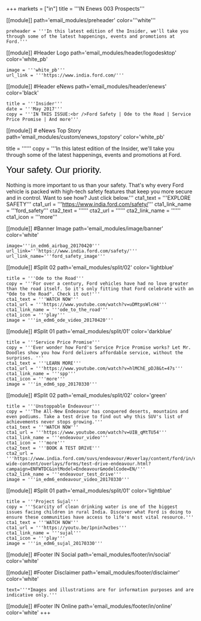 +++
markets = ["in"]
title = '''IN Enews 003 Prospects'''

[[module]]
path='email_modules/preheader'
color='''white'''

	preheader = '''In this latest edition of the Insider, we'll take you through some of the latest happenings, events and promotions at Ford.'''

[[module]] #Header Logo
path='email_modules/header/logodesktop'
color='white_pb'

	image = '''white_pb'''
	url_link = '''https://www.india.ford.com/'''

[[module]] #Header eNews
path='email_modules/header/enews'
color='black'

	title = '''Insider'''
	date = '''May 2017'''
	copy = '''IN THIS ISSUE:<br />Ford Safety | Ode to the Road | Service Price Promise | And more'''

[[module]] # eNews Top Story
path='email_modules/custom/enews_topstory'
color='white_pb'

title = ''''''
	copy = '''In this latest edition of the Insider, we'll take you through some of the latest happenings, events and promotions at Ford.<br /><br /><span style="color:#000001; font-size: 24px; font-family: 'Arial','Helvetica','Sans-Serif'; line-height: 30px; font-weight: normal; font-style: normal;">Your safety. Our priority.</span><br /><br />Nothing is more important to us than your safety. That's why every Ford vehicle is packed with high-tech safety features that keep you more secure and in control. Want to see how? Just click below.'''
	cta1_text = '''EXPLORE SAFETY'''
	cta1_url = '''https://www.india.ford.com/safety/'''
	cta1_link_name = '''ford_safety'''
	cta2_text = ''''''
	cta2_url = ''''''
	cta2_link_name = ''''''
	cta1_icon = '''more'''

[[module]] #Banner Image
path='email_modules/image/banner'
color='white'

	image='''in_edm6_airbag_20170420'''
	url_link='''https://www.india.ford.com/safety/'''
	url_link_name='''ford_safety_image'''

[[module]] #Split 02
path='email_modules/split/02'
color='lightblue'

	title = '''Ode to the Road'''
	copy = '''For over a century, Ford vehicles have had no love greater than the road itself. So it's only fitting that Ford celebrate with an "Ode to the Road". Check it out!'''
	cta1_text = '''WATCH NOW'''
	cta1_url = '''https://www.youtube.com/watch?v=uDMtpsWlcH4'''
	cta1_link_name = '''ode_to_the_road'''
	cta1_icon = '''play'''
	image = '''in_edm6_ode_video_20170420'''

[[module]] #Split 01
path='email_modules/split/01'
color='darkblue'

	title = '''Service Price Promise'''
	copy = '''Ever wonder how Ford's Service Price Promise works? Let Mr. Doodles show you how Ford delivers affordable service, without the surprises. '''
	cta1_text = '''LEARN MORE'''
	cta1_url = '''https://www.youtube.com/watch?v=hlMChE_pDJ8&t=47s'''
	cta1_link_name = '''spp'''
	cta1_icon = '''more'''
	image = '''in_edm6_spp_20170330'''

[[module]] #Split 02
path='email_modules/split/02'
color='green'

	title = '''Unstoppable Endeavour'''
	copy = '''The All-New Endeavour has conquered deserts, mountains and even podiums. Take a test drive to find out why this SUV's list of achievements never stops growing.'''
	cta1_text = '''WATCH NOW'''
	cta1_url = '''https://www.youtube.com/watch?v=UIB_qMtTU54'''
	cta1_link_name = '''endeavour_video'''
	cta1_icon = '''more'''
	cta2_text = '''BOOK A TEST DRIVE'''
	cta2_url = '''https://www.india.ford.com/suvs/endeavour/#overlay/content/ford/in/en_in/site-wide-content/overlays/forms/test-drive-endeavour.html?campaign=ENFWTDC&intModel=Endeavour&modelCode=EN/'''
	cta2_link_name = '''endeavour_test_drive'''
	image = '''in_edm6_endeavour_video_20170330'''

[[module]] #Split 01
path='email_modules/split/01'
color='lightblue'

	title = '''Project Sujal'''
	copy = '''Scarcity of clean drinking water is one of the biggest issues facing children in rural India. Discover what Ford is doing to ensure these communities have access to life's most vital resource.'''
	cta1_text = '''WATCH NOW'''
	cta1_url = '''https://youtu.be/1pnin7wzbes'''
	cta1_link_name = '''sujal'''
	cta1_icon = '''play'''
	image = '''in_edm6_sujal_20170330'''

[[module]] #Footer IN Social
path='email_modules/footer/in/social'
color='white'

[[module]] #Footer Disclaimer
path='email_modules/footer/disclaimer'
color='white'

	text='''*Images and illustrations are for information purposes and are indicative only.'''

[[module]] #Footer IN Online
path='email_modules/footer/in/online'
color='white'
+++